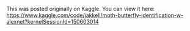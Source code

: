 This was posted originally on Kaggle. You can view it here: https://www.kaggle.com/code/jakkell/moth-butterfly-identification-w-alexnet?kernelSessionId=150603014
